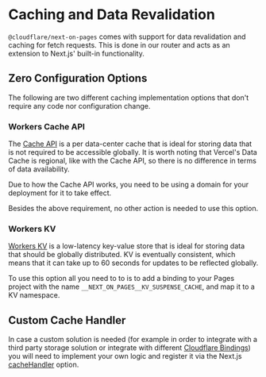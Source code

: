 # Caching and Data Revalidation

`@cloudflare/next-on-pages` comes with support for data revalidation and caching for fetch requests. This is done in our router and acts as an extension to Next.js' built-in functionality.

## Zero Configuration Options

The following are two different caching implementation options that don't require any code nor configuration change.

### Workers Cache API

The [Cache API](https://developers.cloudflare.com/workers/runtime-apis/cache/) is a per data-center cache that is ideal for storing data that is not required to be accessible globally. It is worth noting that Vercel's Data Cache is regional, like with the Cache API, so there is no difference in terms of data availability.

Due to how the Cache API works, you need to be using a domain for your deployment for it to take effect.

Besides the above requirement, no other action is needed to use this option.

### Workers KV

[Workers KV](https://developers.cloudflare.com/kv/) is a low-latency key-value store that is ideal for storing data that should be globally distributed. KV is eventually consistent, which means that it can take up to 60 seconds for updates to be reflected globally.

To use this option all you need to to is to add a binding to your Pages project with the name `__NEXT_ON_PAGES__KV_SUSPENSE_CACHE`, and map it to a KV namespace.

## Custom Cache Handler

In case a custom solution is needed (for example in order to integrate with a third party storage solution or integrate with different [Cloudflare Bindings](https://developers.cloudflare.com/pages/functions/bindings/)) you will need to implement your own logic and register it via the Next.js [cacheHandler](https://nextjs.org/docs/app/api-reference/next-config-js/incrementalCacheHandlerPath) option.
